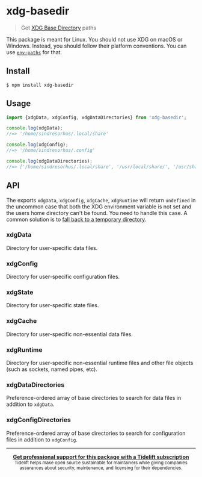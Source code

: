 # xdg-basedir

> Get [XDG Base Directory](https://specifications.freedesktop.org/basedir-spec/basedir-spec-latest.html) paths

This package is meant for Linux. You should not use XDG on macOS or Windows. Instead, you should follow their platform conventions. You can use [`env-paths`](https://github.com/sindresorhus/env-paths) for that.

## Install

```
$ npm install xdg-basedir
```

## Usage

```js
import {xdgData, xdgConfig, xdgDataDirectories} from 'xdg-basedir';

console.log(xdgData);
//=> '/home/sindresorhus/.local/share'

console.log(xdgConfig);
//=> '/home/sindresorhus/.config'

console.log(xdgDataDirectories);
//=> ['/home/sindresorhus/.local/share', '/usr/local/share/', '/usr/share/']
```

## API

The exports `xdgData`, `xdgConfig`, `xdgCache`, `xdgRuntime` will return `undefined` in the uncommon case that both the XDG environment variable is not set and the users home directory can't be found. You need to handle this case. A common solution is to [fall back to a temporary directory](https://github.com/yeoman/configstore/blob/b82690fc401318ad18dcd7d151a0003a4898a314/index.js#L15).

### xdgData

Directory for user-specific data files.

### xdgConfig

Directory for user-specific configuration files.

### xdgState

Directory for user-specific state files.

### xdgCache

Directory for user-specific non-essential data files.

### xdgRuntime

Directory for user-specific non-essential runtime files and other file objects (such as sockets, named pipes, etc).

### xdgDataDirectories

Preference-ordered array of base directories to search for data files in addition to `xdgData`.

### xdgConfigDirectories

Preference-ordered array of base directories to search for configuration files in addition to `xdgConfig`.

---

<div align="center">
	<b>
		<a href="https://tidelift.com/subscription/pkg/npm-xdg-basedir?utm_source=npm-xdg-basedir&utm_medium=referral&utm_campaign=readme">Get professional support for this package with a Tidelift subscription</a>
	</b>
	<br>
	<sub>
		Tidelift helps make open source sustainable for maintainers while giving companies<br>assurances about security, maintenance, and licensing for their dependencies.
	</sub>
</div>

